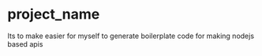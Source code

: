 # project_name

Its to make easier for myself to generate boilerplate code for making nodejs based apis

